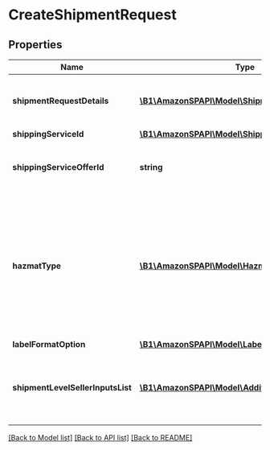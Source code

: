 # CreateShipmentRequest

## Properties
Name | Type | Description | Notes
------------ | ------------- | ------------- | -------------
**shipmentRequestDetails** | [**\B1\AmazonSPAPI\Model\ShipmentRequestDetails**](ShipmentRequestDetails.md) | Shipment information required for creating a shipment. | 
**shippingServiceId** | [**\B1\AmazonSPAPI\Model\ShippingServiceIdentifier**](ShippingServiceIdentifier.md) |  | 
**shippingServiceOfferId** | **string** | Identifies a shipping service order made by a carrier. | [optional] 
**hazmatType** | [**\B1\AmazonSPAPI\Model\HazmatType**](HazmatType.md) | Hazardous materials options for a package. Consult the terms and conditions for each carrier for more information about hazardous materials. | [optional] 
**labelFormatOption** | [**\B1\AmazonSPAPI\Model\LabelFormatOptionRequest**](LabelFormatOptionRequest.md) |  | [optional] 
**shipmentLevelSellerInputsList** | [**\B1\AmazonSPAPI\Model\AdditionalSellerInputsList**](AdditionalSellerInputsList.md) | A list of additional seller inputs required to ship this shipment. | [optional] 

[[Back to Model list]](../README.md#documentation-for-models) [[Back to API list]](../README.md#documentation-for-api-endpoints) [[Back to README]](../README.md)


